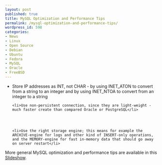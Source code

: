 ```yaml
---
layout: post
published: true
title: MySQL Optimization and Performance Tips
permalink: /mysql-optimization-and-performance-tips/
wordpress_id: 598
categories:
- News
- Linux
- Open Source
- Debian
- Ubuntu
- Fedora
- MySQL
- Oracle
- FreeBSD
---
```

<ul>
	<li>Store IP addresses as INT, not CHAR - by using INET_ATON to convert from a string to an integer and by using INET_NTOA to convert from an integer to a string</li>

	<li>Use non-persistent connection, since they are light-weight - much faster create than compared Oracle or PostgreSQL</li>




	<li>Use the right storage engine; this means for example the ARCHIVE-engine for logs and other kind of INSERT-only operations, and the MEMORY-engine for fast in-memory data that should go away on server restart</li>


</ul>


More general MySQL optimization and performance tips are available in this <a href="http://www.slideshare.net/techdude/how-to-kill-mysql-performance">Slideshow</a>.

